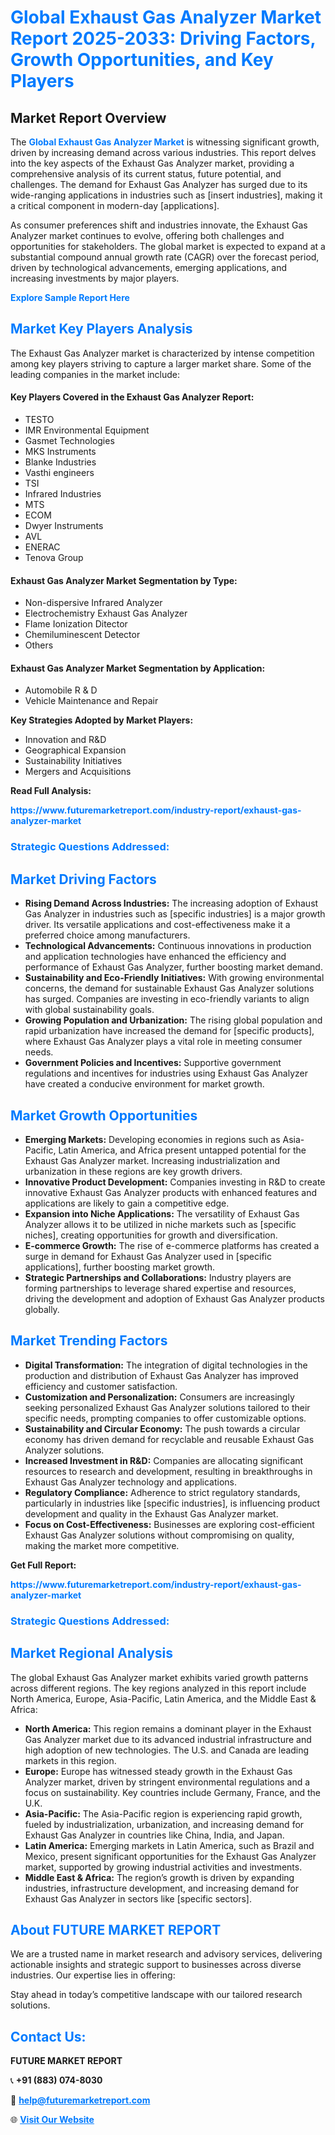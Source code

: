 <h1 style="color: #007BFF;">Global Exhaust Gas Analyzer Market Report 2025-2033: Driving Factors, Growth Opportunities, and Key Players</h1>

<section id="overview">
<h2>Market Report Overview</h2>
<p>The <a href="https://www.futuremarketreport.com/industry-report/exhaust-gas-analyzer-market" style="color: #007BFF; text-decoration: none;"><strong>Global Exhaust Gas Analyzer Market</strong></a> is witnessing significant growth, driven by increasing demand across various industries. This report delves into the key aspects of the Exhaust Gas Analyzer market, providing a comprehensive analysis of its current status, future potential, and challenges. The demand for Exhaust Gas Analyzer has surged due to its wide-ranging applications in industries such as [insert industries], making it a critical component in modern-day [applications].</p>
<p>As consumer preferences shift and industries innovate, the Exhaust Gas Analyzer market continues to evolve, offering both challenges and opportunities for stakeholders. The global market is expected to expand at a substantial compound annual growth rate (CAGR) over the forecast period, driven by technological advancements, emerging applications, and increasing investments by major players.</p>
</section>

<section id="overview">
<p><a href="https://www.futuremarketreport.com/request-sample/reportId=109022" style="color: #007BFF; text-decoration: none;"><strong>Explore Sample Report Here</strong></a></p>
</section>

<section id="key-players">
<h2 style="color: #007BFF;">Market Key Players Analysis</h2>
<p>The Exhaust Gas Analyzer market is characterized by intense competition among key players striving to capture a larger market share. Some of the leading companies in the market include:</p>
<h4>Key Players Covered in the Exhaust Gas Analyzer Report:</h4>
<ul><li>TESTO</li><li>IMR Environmental Equipment</li><li>Gasmet Technologies</li><li>MKS Instruments</li><li>Blanke Industries</li><li>Vasthi engineers</li><li>TSI</li><li>Infrared Industries</li><li>MTS</li><li>ECOM</li><li>Dwyer Instruments</li><li>AVL</li><li>ENERAC</li><li>Tenova Group</li></ul>
<h4>Exhaust Gas Analyzer Market Segmentation by Type:</h4>
<ul><li>Non-dispersive Infrared Analyzer</li><li>Electrochemistry Exhaust Gas Analyzer</li><li>Flame Ionization Ditector</li><li>Chemiluminescent Detector</li><li>Others</li></ul>

<h4>Exhaust Gas Analyzer Market Segmentation by Application:</h4>
<ul><li>Automobile R &amp; D</li><li>Vehicle Maintenance and Repair</li></ul>
<p><strong>Key Strategies Adopted by Market Players:</strong></p>
<ul>
<li>Innovation and R&D</li>
<li>Geographical Expansion</li>
<li>Sustainability Initiatives</li>
<li>Mergers and Acquisitions</li>
</ul>
</section>

<section>
<p><strong>Read Full Analysis: </strong></p><a href="https://www.futuremarketreport.com/industry-report/exhaust-gas-analyzer-market" style="color: #007BFF; text-decoration: none;"><strong>https://www.futuremarketreport.com/industry-report/exhaust-gas-analyzer-market</strong></a>
<h3 style="color: #007BFF;">Strategic Questions Addressed:</h3>
</section>

<section id="driving-factors">
<h2 style="color: #007BFF;">Market Driving Factors</h2>
<ul>
<li><strong>Rising Demand Across Industries:</strong> The increasing adoption of Exhaust Gas Analyzer in industries such as [specific industries] is a major growth driver. Its versatile applications and cost-effectiveness make it a preferred choice among manufacturers.</li>
<li><strong>Technological Advancements:</strong> Continuous innovations in production and application technologies have enhanced the efficiency and performance of Exhaust Gas Analyzer, further boosting market demand.</li>
<li><strong>Sustainability and Eco-Friendly Initiatives:</strong> With growing environmental concerns, the demand for sustainable Exhaust Gas Analyzer solutions has surged. Companies are investing in eco-friendly variants to align with global sustainability goals.</li>
<li><strong>Growing Population and Urbanization:</strong> The rising global population and rapid urbanization have increased the demand for [specific products], where Exhaust Gas Analyzer plays a vital role in meeting consumer needs.</li>
<li><strong>Government Policies and Incentives:</strong> Supportive government regulations and incentives for industries using Exhaust Gas Analyzer have created a conducive environment for market growth.</li>
</ul>
</section>

<section id="growth-opportunities">
<h2 style="color: #007BFF;">Market Growth Opportunities</h2>
<ul>
<li><strong>Emerging Markets:</strong> Developing economies in regions such as Asia-Pacific, Latin America, and Africa present untapped potential for the Exhaust Gas Analyzer market. Increasing industrialization and urbanization in these regions are key growth drivers.</li>
<li><strong>Innovative Product Development:</strong> Companies investing in R&D to create innovative Exhaust Gas Analyzer products with enhanced features and applications are likely to gain a competitive edge.</li>
<li><strong>Expansion into Niche Applications:</strong> The versatility of Exhaust Gas Analyzer allows it to be utilized in niche markets such as [specific niches], creating opportunities for growth and diversification.</li>
<li><strong>E-commerce Growth:</strong> The rise of e-commerce platforms has created a surge in demand for Exhaust Gas Analyzer used in [specific applications], further boosting market growth.</li>
<li><strong>Strategic Partnerships and Collaborations:</strong> Industry players are forming partnerships to leverage shared expertise and resources, driving the development and adoption of Exhaust Gas Analyzer products globally.</li>
</ul>
</section>

<section id="trending-factors">
<h2 style="color: #007BFF;">Market Trending Factors</h2>
<ul>
<li><strong>Digital Transformation:</strong> The integration of digital technologies in the production and distribution of Exhaust Gas Analyzer has improved efficiency and customer satisfaction.</li>
<li><strong>Customization and Personalization:</strong> Consumers are increasingly seeking personalized Exhaust Gas Analyzer solutions tailored to their specific needs, prompting companies to offer customizable options.</li>
<li><strong>Sustainability and Circular Economy:</strong> The push towards a circular economy has driven demand for recyclable and reusable Exhaust Gas Analyzer solutions.</li>
<li><strong>Increased Investment in R&D:</strong> Companies are allocating significant resources to research and development, resulting in breakthroughs in Exhaust Gas Analyzer technology and applications.</li>
<li><strong>Regulatory Compliance:</strong> Adherence to strict regulatory standards, particularly in industries like [specific industries], is influencing product development and quality in the Exhaust Gas Analyzer market.</li>
<li><strong>Focus on Cost-Effectiveness:</strong> Businesses are exploring cost-efficient Exhaust Gas Analyzer solutions without compromising on quality, making the market more competitive.</li>
</ul>
</section>

<section>
<p><strong>Get Full Report: </strong></p><a href="https://www.futuremarketreport.com/industry-report/exhaust-gas-analyzer-market" style="color: #007BFF; text-decoration: none;"><strong>https://www.futuremarketreport.com/industry-report/exhaust-gas-analyzer-market</strong></a>
<h3 style="color: #007BFF;">Strategic Questions Addressed:</h3>
</section>


<section id="regional-analysis">
<h2 style="color: #007BFF;">Market Regional Analysis</h2>
<p>The global Exhaust Gas Analyzer market exhibits varied growth patterns across different regions. The key regions analyzed in this report include North America, Europe, Asia-Pacific, Latin America, and the Middle East & Africa:</p>
<ul>
<li><strong>North America:</strong> This region remains a dominant player in the Exhaust Gas Analyzer market due to its advanced industrial infrastructure and high adoption of new technologies. The U.S. and Canada are leading markets in this region.</li>
<li><strong>Europe:</strong> Europe has witnessed steady growth in the Exhaust Gas Analyzer market, driven by stringent environmental regulations and a focus on sustainability. Key countries include Germany, France, and the U.K.</li>
<li><strong>Asia-Pacific:</strong> The Asia-Pacific region is experiencing rapid growth, fueled by industrialization, urbanization, and increasing demand for Exhaust Gas Analyzer in countries like China, India, and Japan.</li>
<li><strong>Latin America:</strong> Emerging markets in Latin America, such as Brazil and Mexico, present significant opportunities for the Exhaust Gas Analyzer market, supported by growing industrial activities and investments.</li>
<li><strong>Middle East & Africa:</strong> The region’s growth is driven by expanding industries, infrastructure development, and increasing demand for Exhaust Gas Analyzer in sectors like [specific sectors].</li>
</ul>
</section>

<footer>
<h2 style="color: #007BFF;">About FUTURE MARKET REPORT</h2>
<p>We are a trusted name in market research and advisory services, delivering actionable insights and strategic support to businesses across diverse industries. Our expertise lies in offering:</p>

<p>Stay ahead in today’s competitive landscape with our tailored research solutions.</p>

<h2 style="color: #007BFF;">Contact Us:</h2>
<p><strong>FUTURE MARKET REPORT</strong></p>
<p>📞 <strong>+91 (883) 074-8030</strong></p>
<p>📧 <strong><a href="mailto:help@futuremarketreport.com" style="color: #007BFF;">help@futuremarketreport.com</a></strong></p>
<p>🌐 <strong><a href="https://www.futuremarketreport.com/" style="color: #007BFF;">Visit Our Website</a></strong></p>
</footer>